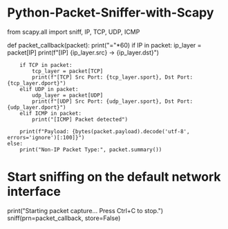 # Python-Packet-Sniffer-with-Scapy

from scapy.all import sniff, IP, TCP, UDP, ICMP

def packet_callback(packet):
    print("="*60)
    if IP in packet:
        ip_layer = packet[IP]
        print(f"[IP] {ip_layer.src} -> {ip_layer.dst}")
        
        if TCP in packet:
            tcp_layer = packet[TCP]
            print(f"[TCP] Src Port: {tcp_layer.sport}, Dst Port: {tcp_layer.dport}")
        elif UDP in packet:
            udp_layer = packet[UDP]
            print(f"[UDP] Src Port: {udp_layer.sport}, Dst Port: {udp_layer.dport}")
        elif ICMP in packet:
            print("[ICMP] Packet detected")

        print(f"Payload: {bytes(packet.payload).decode('utf-8', errors='ignore')[:100]}")
    else:
        print("Non-IP Packet Type:", packet.summary())

# Start sniffing on the default network interface
print("Starting packet capture... Press Ctrl+C to stop.")
sniff(prn=packet_callback, store=False)
